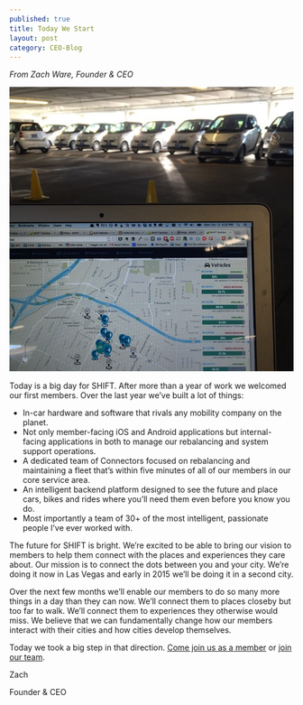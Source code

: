```yaml
---
published: true
title: Today We Start
layout: post
category: CEO-Blog
---
```

*From Zach Ware, Founder & CEO*

<img src="/public/images/10606580_10102181417443869_2684316998095785602_n.jpg" width="600" />

Today is a big day for SHIFT. After more than a year of work we welcomed our first members. Over the last year we’ve built a lot of things:

* In-car hardware and software that rivals any mobility company on the planet.
* Not only member-facing iOS and Android applications but internal-facing applications in both to manage our rebalancing and system support operations.
* A dedicated team of Connectors focused on rebalancing and maintaining a fleet that’s within five minutes of all of our members in our core service area.
* An intelligent backend platform designed to see the future and place cars, bikes and rides where you’ll need them even before you know you do.
* Most importantly a team of 30+ of the most intelligent, passionate people I’ve ever worked with.

The future for SHIFT is bright. We’re excited to be able to bring our vision to members to help them connect with the places and experiences they care about. Our mission is to connect the dots between you and your city. We’re doing it now in Las Vegas and early in 2015 we’ll be doing it in a second city.

Over the next few months we’ll enable our members to do so many more things in a day than they can now. We’ll connect them to places closeby but too far to walk. We’ll connect them to experiences they otherwise would miss. We believe that we can fundamentally change how our members interact with their cities and how cities develop themselves.

Today we took a big step in that direction. [Come join us as a member](https://shiftconnects.com/apply) or [join our team](https://project100.recruiterbox.com/). 

Zach

Founder & CEO